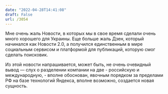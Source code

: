 ```yaml
---
date: "2022-04-28T14:41:08"
draft: False
url: /3054
---
```


Мне очень жаль Новости, в которых мы в свое время сделали очень много хорошего для Украины. Еще больше жаль Дзен, который начинался как Новости 2.0, а получился единственным в мире социальным сервисом и платформой для публикаций, которую смог сделать поисковик.

Из этой новости напрашивается, может быть, не очень очевидный вывод — слух о разделении компании на две - российскую и международную, - вполне обоснован, явочным порядком за пределами РФ на базе технологий Яндекса, вполне возможно, создается новая сущность.
